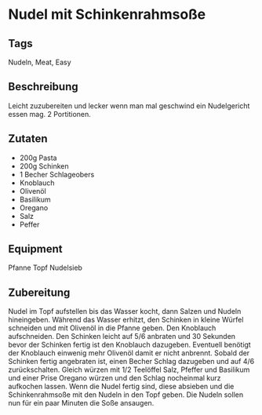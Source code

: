 # Nudel mit Schinkenrahmsoße

## Tags

Nudeln, Meat, Easy

## Beschreibung

Leicht zuzubereiten und lecker wenn man mal geschwind ein Nudelgericht essen mag.
2 Portitionen.

## Zutaten

- 200g Pasta
- 200g Schinken
- 1 Becher Schlageobers
- Knoblauch
- Olivenöl
- Basilikum
- Oregano
- Salz
- Peffer

## Equipment

Pfanne
Topf
Nudelsieb

## Zubereitung

Nudel im Topf aufstellen bis das Wasser kocht, dann Salzen und Nudeln hineingeben.
Während das Wasser erhitzt, den Schinken in kleine Würfel schneiden und mit Olivenöl in die Pfanne geben.
Den Knoblauch aufschneiden.
Den Schinken leicht auf 5/6 anbraten und 30 Sekunden bevor der Schinken fertig ist den Knoblauch dazugeben.
Eventuell benötigt der Knoblauch einwenig mehr Olivenöl damit er nicht anbrennt.
Sobald der Schinken fertig angebraten ist, einen Becher Schlag dazugeben und auf 4/6 zurückschalten.
Gleich würzen mit 1/2 Teelöffel Salz, Pfeffer und Basilikum und einer Prise Oregano würzen und den Schlag nocheinmal kurz aufkochen lassen.
Wenn die Nudel fertig sind, diese absieben und die Schinkenrahmsoße mit den Nudeln in den Topf geben.
Die Nudeln sollen nun für ein paar Minuten die Soße ansaugen.